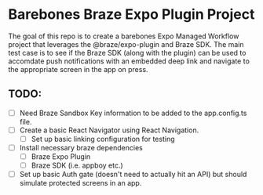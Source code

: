 # Barebones Braze Expo Plugin Project

The goal of this repo is to create a barebones Expo Managed Workflow project that leverages the @braze/expo-plugin and Braze SDK.  The main test case is to see if the Braze SDK (along with the plugin) can be used to accomdate push notifications with an embedded deep link and navigate to the appropriate screen in the app on press.

## TODO:

- [ ] Need Braze Sandbox Key information to be added to the app.config.ts file.
- [ ] Create a basic React Navigator using React Navigation.
  - [ ] Set up basic linking configuration for testing
- [ ] Install necessary braze dependencies
  - [ ] Braze Expo Plugin
  - [ ] Braze SDK (i.e. appboy etc.)
- [ ] Set up basic Auth gate (doesn't need to actually hit an API) but should simulate protected screens in an app.
